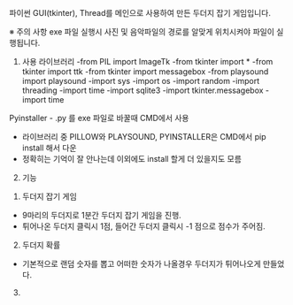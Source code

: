 파이썬 GUI(tkinter), Thread를 메인으로 사용하여 만든 두더지 잡기 게임입니다.

※ 주의 사항
exe 파일 실행시 사진 및 음악파일의 경로를 알맞게 위치시켜야 파일이 실행됩니다.



1. 사용 라이브러리
-from PIL import ImageTk
-from tkinter import *
-from tkinter import ttk
-from tkinter import messagebox
-from playsound import playsound
-import sys
-import os
-import random
-import threading
-import time
-import sqlite3
-import tkinter.messagebox
-import time

Pyinstaller - .py 를 exe 파일로 바꿀때 CMD에서 사용

- 라이브러리 중 PILLOW와 PLAYSOUND, PYINSTALLER은 CMD에서 pip install 해서 다운
- 정확히는 기억이 잘 안나는데 이외에도 install 할게 더 있을지도 모름

2. 기능
1) 두더지 잡기 게임
- 9마리의 두더지로 1분간 두더지 잡기 게임을 진행.
- 튀어나온 두더지 클릭시 1점, 들어간 두더지 클릭시 -1 점으로 점수가 주어짐.
2) 두더지 확률
- 기본적으로 랜덤 숫자를 뽑고 어떠한 숫자가 나올경우 두더지가 튀어나오게 만들었다.
3)
